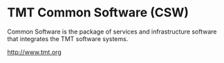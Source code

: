 # TMT Common Software (CSW)

Common Software is the package of services and infrastructure software that integrates the TMT software systems.

http://www.tmt.org
